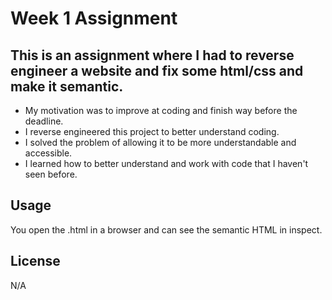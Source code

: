 # Week 1 Assignment

## This is an assignment where I had to reverse engineer a website and fix some html/css and make it semantic.

 

- My motivation was to improve at coding and finish way before the deadline.
- I reverse engineered this project to better understand coding.
- I solved the problem of allowing it to be more understandable and accessible.
- I learned how to better understand and work with code that I haven't seen before.

## Usage

You open the .html in a browser and can see the semantic HTML in inspect.

## License
N/A
